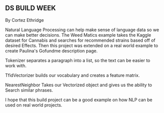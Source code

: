 DS BUILD WEEK
------
By Cortez Ethridge

Natural Language Processing can help make sense 
of language data so we can make better decisions. The Weed Matics 
example takes the Kaggle dataset for Cannabis and searches for recommended strains
based off of desired Effects. Then this project was extended on a 
real world example to create Paulina's Gofundme description page.

Tokenizer separates a paragraph into a list, so the text can be easier 
to work with.  

TfidVectorizer builds our vocabulary and creates a feature matrix.

NearestNeighbor Takes our Vectorized object and gives us the ability to 
Search similar phrases. 

I hope that this build project can be a good example on how 
NLP can be used on real world projects.